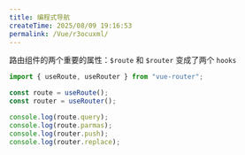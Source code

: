 ```yaml
---
title: 编程式导航
createTime: 2025/08/09 19:16:53
permalink: /Vue/r3ocuxml/
---
```


路由组件的两个重要的属性：`$route` 和 `$router` 变成了两个 `hooks`

```js
import { useRoute, useRouter } from "vue-router";

const route = useRoute();
const router = useRouter();

console.log(route.query);
console.log(route.parmas);
console.log(router.push);
console.log(router.replace);
```
